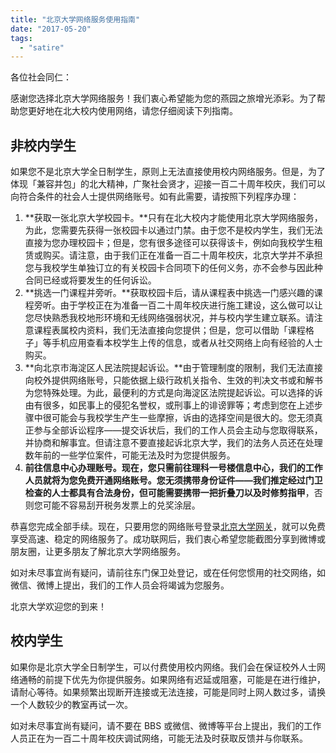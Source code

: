 ```yaml
---
title: "北京大学网络服务使用指南"
date: "2017-05-20"
tags:
  - "satire"
---
```


各位社会同仁：

感谢您选择北京大学网络服务！我们衷心希望能为您的燕园之旅增光添彩。为了帮助您更好地在北大校内使用网络，请您仔细阅读下列指南。

## 非校内学生

如果您不是北京大学全日制学生，原则上无法直接使用校内网络服务。但是，为了体现「兼容并包」的北大精神，广聚社会贤才，迎接一百二十周年校庆，我们可以向符合条件的社会人士提供网络账号。如有此需要，请按照下列程序办理：

1. **获取一张北京大学校园卡。**只有在北大校内才能使用北京大学网络服务，为此，您需要先获得一张校园卡以通过门禁。由于您不是校内学生，我们无法直接为您办理校园卡；但是，您有很多途径可以获得该卡，例如向我校学生租赁或购买。请注意，由于我们正在准备一百二十周年校庆，北京大学并不承担您与我校学生单独订立的有关校园卡合同项下的任何义务，亦不会参与因此种合同已经或将要发生的任何诉讼。
2. **挑选一门课程并旁听。**获取校园卡后，请从课程表中挑选一门感兴趣的课程旁听。由于学校正在为准备一百二十周年校庆进行施工建设，这么做可以让您尽快熟悉我校地形环境和无线网络强弱状况，并与校内学生建立联系。请注意课程表属校内资料，我们无法直接向您提供；但是，您可以借助「课程格子」等手机应用查看本校学生上传的信息，或者从社交网络上向有经验的人士购买。
3. **向北京市海淀区人民法院提起诉讼。**由于管理制度的限制，我们无法直接向校外提供网络账号，只能依据上级行政机关指令、生效的判决文书或和解书为您特殊处理。为此，最便利的方式是向海淀区法院提起诉讼。可以选择的诉由有很多，如民事上的侵犯名誉权，或刑事上的诽谤罪等；考虑到您在上述步骤中很可能会与我校学生产生一些摩擦，诉由的选择空间是很大的。您无须真正参与全部诉讼程序——提交诉状后，我们的工作人员会主动与您取得联系，并协商和解事宜。但请注意不要直接起诉北京大学，我们的法务人员还在处理数年前的一些学位案件，可能无法及时为您提供服务。
4. **前往信息中心办理账号。**现在，您只需前往理科一号楼信息中心，我们的工作人员就将为您免费开通网络账号。您无须携带身份证件——我们推定经过门卫检查的人士都具有合法身份，但可能需要**携带一把折叠刀以及时修剪指甲**，否则您可能不容易刮开税务发票上的兑奖涂层。

恭喜您完成全部手续。现在，只要用您的网络账号登录[北京大学网关](http://its.pku.edu.cn)，就可以免费享受高速、稳定的网络服务了。成功联网后，我们衷心希望您能截图分享到微博或朋友圈，让更多朋友了解北京大学网络服务。

如对未尽事宜尚有疑问，请前往东门保卫处登记，或在任何您惯用的社交网络，如微信、微博上提出，我们的工作人员会将竭诚为您服务。

北京大学欢迎您的到来！

## 校内学生

如果你是北京大学全日制学生，可以付费使用校内网络。我们会在保证校外人士网络通畅的前提下优先为你提供服务。如果网络有迟延或阻塞，可能是在进行维护，请耐心等待。如果频繁出现断开连接或无法连接，可能是同时上网人数过多，请换一个人数较少的教室再试一次。

如对未尽事宜尚有疑问，请不要在 BBS 或微信、微博等平台上提出，我们的工作人员正在为一百二十周年校庆调试网络，可能无法及时获取反馈并与你联系。
